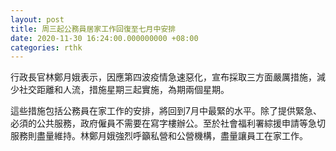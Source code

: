 ```yaml
---
layout: post
title: 周三起公務員居家工作回復至七月中安排
date: 2020-11-30 16:24:00.000000000 +08:00
categories: rthk
---
```


行政長官林鄭月娥表示，因應第四波疫情急速惡化，宣布採取三方面嚴厲措施，減少社交距離和人流，措施星期三起實施，為期兩個星期。

這些措施包括公務員在家工作的安排，將回到7月中最緊的水平。除了提供緊急、必須的公共服務，政府僱員不需要在寫字樓辦公。至於社會福利署綜援申請等急切服務則盡量維持。林鄭月娥強烈呼籲私營和公營機構，盡量讓員工在家工作。
